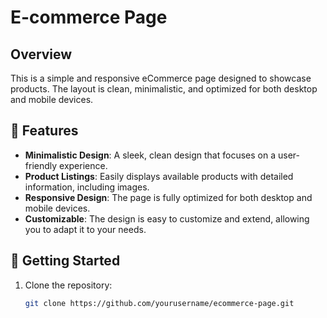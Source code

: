 # E-commerce Page

## Overview
This is a simple and responsive eCommerce page designed to showcase products. The layout is clean, minimalistic, and optimized for both desktop and mobile devices.

## 📌 Features
- **Minimalistic Design**: A sleek, clean design that focuses on a user-friendly experience.
- **Product Listings**: Easily displays available products with detailed information, including images.
- **Responsive Design**: The page is fully optimized for both desktop and mobile devices.
- **Customizable**: The design is easy to customize and extend, allowing you to adapt it to your needs.

## 🚀 Getting Started
1. Clone the repository:
   ```bash
   git clone https://github.com/yourusername/ecommerce-page.git
